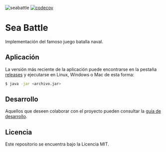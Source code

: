![seabattle](https://github.com/FrancoPrime/SeaBattle/actions/workflows/build.yml/badge.svg) [![codecov](https://codecov.io/gh/FrancoPrime/SeaBattle/branch/master/graph/badge.svg)](https://codecov.io/gh/FrancoPrime/SeaBattle)

# Sea Battle

Implementación del famoso juego batalla naval.

## Aplicación

La versión más reciente de la aplicación puede encontrarse en la pestaña [releases](https://github.com/FrancoPrime/SeaBattle/releases/latest) y ejecutarse en Linux, Windows o Mac de esta forma:

```bash
$ java -jar <archivo.jar>
```

## Desarrollo

Aquellos que deseen colaborar con el proyecto pueden consultar la [guía de desarrollo](./docs/Desarrollo.md).

## Licencia

Este repositorio se encuentra bajo la Licencia MIT.

